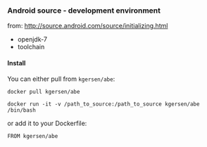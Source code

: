 ### Android source - development environment

from: http://source.android.com/source/initializing.html

* openjdk-7
* toolchain


#### Install

You can either pull from `kgersen/abe`:

```
docker pull kgersen/abe
```

```
docker run -it -v /path_to_source:/path_to_source kgersen/abe /bin/bash
```

or add it to your Dockerfile:

```
FROM kgersen/abe
```
